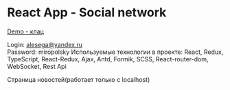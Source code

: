 # React App - Social network

[Demo - клац](https://miropolsky.github.io/Social/)

Login: alesega@yandex.ru</br>
Password: miropolsky
Используемые технологии в проекте: React, Redux, TypeScript, React-Redux, Ajax, Antd, Formik, SCSS, React-router-dom, WebSocket, Rest Api



Страница новостей(работает только с localhost)
